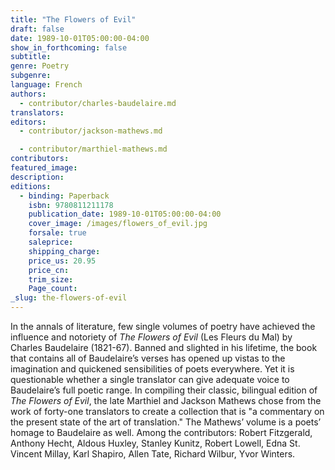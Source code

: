 ```yaml
---
title: "The Flowers of Evil"
draft: false
date: 1989-10-01T05:00:00-04:00
show_in_forthcoming: false
subtitle:
genre: Poetry
subgenre:
language: French
authors:
  - contributor/charles-baudelaire.md
translators:
editors:
  - contributor/jackson-mathews.md

  - contributor/marthiel-mathews.md
contributors:
featured_image:
description:
editions:
  - binding: Paperback
    isbn: 9780811211178
    publication_date: 1989-10-01T05:00:00-04:00
    cover_image: /images/flowers_of_evil.jpg
    forsale: true
    saleprice:
    shipping_charge:
    price_us: 20.95
    price_cn:
    trim_size:
    Page_count:
_slug: the-flowers-of-evil
---
```


In the annals of literature, few single volumes of poetry have achieved the influence and notoriety of _The Flowers of Evil_ (Les Fleurs du Mal) by Charles Baudelaire (1821-67). Banned and slighted in his lifetime, the book that contains all of Baudelaire’s verses has opened up vistas to the imagination and quickened sensibilities of poets everywhere. Yet it is questionable whether a single translator can give adequate voice to Baudelaire’s full poetic range. In compiling their classic, bilingual edition of _The Flowers of Evil_, the late Marthiel and Jackson Mathews chose from the work of forty-one translators to create a collection that is "a commentary on the present state of the art of translation." The Mathews’ volume is a poets’ homage to Baudelaire as well. Among the contributors: Robert Fitzgerald, Anthony Hecht, Aldous Huxley, Stanley Kunitz, Robert Lowell, Edna St. Vincent Millay, Karl Shapiro, Allen Tate, Richard Wilbur, Yvor Winters.


